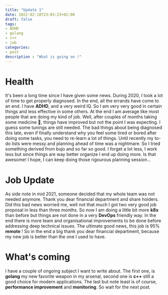 ```yaml
---
title: "Update 1"
date: 2022-02-18T23:03:23+02:00
draft: false
tags:
- ADHD
- golang
- c++
- job
categories:
- post
description : "What is going on !"
---
```


# Health
It's been a long time since I have given some news. 
During 2020, I took a lot of time to get properly diagnosed.
In the end, all the errands have come to an end. I have **ADHD**,
and a very weird IQ. So I am very very good in certain things
and less effective in some others. At the end I am average like
most people that are doing my kind of job. Well, after couples 
of months taking some medicine 💊, things have improved but not 
the point I was expecting. I guess some tunings are still needed.
The bad things about being diagnosed this late, even if 
finally understand why you feel some tired or bored after
doing some tasks, you need to re-learn a lot of things. 
Until recently my to-do lists were messy and planning ahead of time
was a nightmare. So I tried something derived from bujo and so far
so good. I forget a lot less, I work less but since things
are way better organize I end up doing more. Is that 
awesome! I hope, I can keep doing those rigourous planning
session...

# Job Update
As side note in mid 2021, someone decided that my whole team
was not needed anymore. Thank you dear financial department and 
share holders. Did this bad news worried me, well not that much I got 
two very good job proposal in less than three months.
So now I am doing a little bit more **k8s** than before but things
are not done in a very **DevOps** friendly way. In the end there is 
more team and organisational improvements to be done before addressing deep technical
issues. The ultimate good news, this job is 95% **remote** !
So in the end a big thank you dear financial department, because my new job
is better than the one I used to have.

# What's coming
I have a couple of ongoing subject I want to write about.
The first one, is **golang** my new favorite weapon in my
arsenal, second one is **c++** still a good choice for modern applications.
The last but note least is of course, **performance improvement** and **monitoring**.
So wait for the next post.
